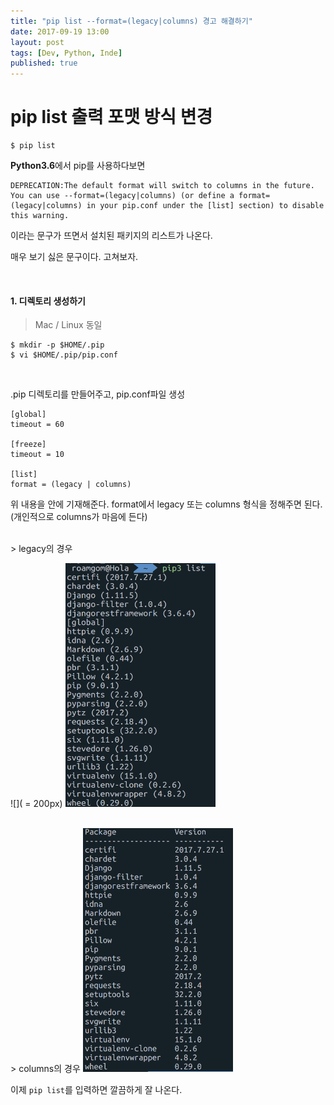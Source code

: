 ```yaml
---
title: "pip list --format=(legacy|columns) 경고 해결하기"
date: 2017-09-19 13:00
layout: post
tags: [Dev, Python, Inde]
published: true
---
```




# pip list 출력 포맷 방식 변경


```
$ pip list
```
**Python3.6**에서 pip를 사용하다보면

```
DEPRECATION:The default format will switch to columns in the future. You can use --format=(legacy|columns) (or define a format=(legacy|columns) in your pip.conf under the [list] section) to disable this warning.
```

이라는 문구가 뜨면서 설치된 패키지의 리스트가 나온다.

매우 보기 싫은 문구이다. 고쳐보자.

<br>

#### 1. 디렉토리 생성하기
> Mac / Linux 동일

```
$ mkdir -p $HOME/.pip
$ vi $HOME/.pip/pip.conf
```

<br>

.pip 디렉토리를 만들어주고, pip.conf파일 생성


```
[global]
timeout = 60

[freeze]
timeout = 10

[list]
format = (legacy | columns)
```

위 내용을 안에 기재해준다.
format에서 legacy 또는 columns 형식을 정해주면 된다.
(개인적으로 columns가 마음에 든다)

<br>
> legacy의 경우

![]( = 200px)
<img src="assets/img_src/post/2017-09-19/legacy.png" width="240" height="390">


<br>
> columns의 경우

<img src="assets/img_src/post/2017-09-19/columns.png" width="240" height="390">


이제 `pip list`를 입력하면 깔끔하게 잘 나온다.
